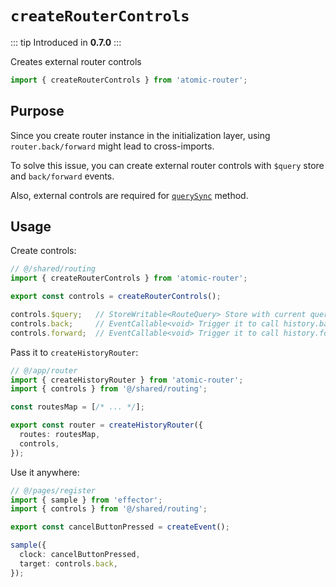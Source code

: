 # `createRouterControls`

::: tip
Introduced in **0.7.0**
:::

Creates external router controls

```ts
import { createRouterControls } from 'atomic-router';
```

## Purpose
Since you create router instance in the initialization layer, using `router.back/forward` might lead to cross-imports.

To solve this issue, you can create external router controls with `$query` store and `back/forward` events.

Also, external controls are required for [`querySync`](/api/query-sync) method.

## Usage

Create controls:

```ts
// @/shared/routing
import { createRouterControls } from 'atomic-router';

export const controls = createRouterControls();

controls.$query;   // StoreWritable<RouteQuery> Store with current query params
controls.back;     // EventCallable<void> Trigger it to call history.back
controls.forward;  // EventCallable<void> Trigger it to call history.forward
```

Pass it to `createHistoryRouter`:
```ts
// @/app/router
import { createHistoryRouter } from 'atomic-router';
import { controls } from '@/shared/routing';

const routesMap = [/* ... */];

export const router = createHistoryRouter({
  routes: routesMap,
  controls,
});
```

Use it anywhere:
```ts
// @/pages/register
import { sample } from 'effector';
import { controls } from '@/shared/routing';

export const cancelButtonPressed = createEvent();

sample({
  clock: cancelButtonPressed,
  target: controls.back,
});
```
